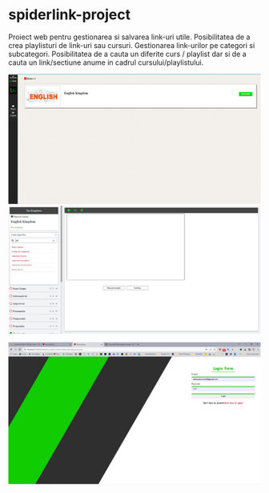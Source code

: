 # spiderlink-project
Proiect web pentru gestionarea si salvarea link-uri utile. Posibilitatea de a crea playlisturi de link-uri sau cursuri. Gestionarea link-urilor pe categori si subcategori. Posibilitatea de a cauta un diferite curs / playlist dar si de a cauta un link/sectiune anume in cadrul cursului/playlistului. 

![IMAGE_DESCRIPTION](1.JPG)
![IMAGE_DESCRIPTION](2.JPG)

![IMAGE_DESCRIPTION](1%20-%20login.JPG)
